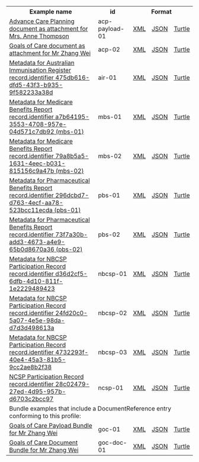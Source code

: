 <table class="list" width="100%">            
   <tr>
     <th>Example name</th>
     <th>id</th>
     <th colspan="3">Format</th>
   </tr>
   <tr>
      <td><a href="DocumentReference-acp-payload-01.html">Advance Care Planning document as attachment for Mrs. Anne Thompson</a></td>
      <td>acp-payload-01</td>
      <td><a href="DocumentReference-acp-payload-01.xml.html">XML</a></td>
      <td><a href="DocumentReference-acp-payload-01.json.html">JSON</a></td>
      <td><a href="DocumentReference-acp-payload-01.ttl.html">Turtle</a></td>
   </tr>  
   <tr>
      <td><a href="DocumentReference-acp-payload-02.html">Goals of Care document as attachment for Mr Zhang Wei</a></td>
      <td>acp-02</td>
      <td><a href="DocumentReference-acp-payload-02.xml.html">XML</a></td>
      <td><a href="DocumentReference-acp-payload-02.json.html">JSON</a></td>
      <td><a href="DocumentReference-acp-payload-02.ttl.html">Turtle</a></td>
   </tr> 
   <tr>
      <td><a href="DocumentReference-air-01.html">Metadata for Australian Immunisation Register record.identifier 475db616-dfd5-43f3-b935-9f582233a38d</a></td>
      <td>air-01</td>
      <td><a href="DocumentReference-air-01.xml.html">XML</a></td>
      <td><a href="DocumentReference-air-01.json.html">JSON</a></td>
      <td><a href="DocumentReference-air-01.ttl.html">Turtle</a></td>
   </tr> 
   <tr>
      <td><a href="DocumentReference-mbs-01.html">Metadata for Medicare Benefits Report record.identifier a7b64195-3553-4708-957e-04d571c7db92 (mbs-01)</a></td>
      <td>mbs-01</td>
      <td><a href="DocumentReference-mbs-01.xml.html">XML</a></td>
      <td><a href="DocumentReference-mbs-01.json.html">JSON</a></td>
      <td><a href="DocumentReference-mbs-01.ttl.html">Turtle</a></td>
   </tr> 
   <tr>
      <td><a href="DocumentReference-mbs-02.html">Metadata for Medicare Benefits Report record.identifier 79a8b5a5-1631-4eec-b031-815156c9a47b (mbs-02)</a></td>
      <td>mbs-02</td>
      <td><a href="DocumentReference-mbs-02.xml.html">XML</a></td>
      <td><a href="DocumentReference-mbs-02.json.html">JSON</a></td>
      <td><a href="DocumentReference-mbs-02.ttl.html">Turtle</a></td>
   </tr> 
   <tr>
      <td><a href="DocumentReference-pbs-01.html">Metadata for Pharmaceutical Benefits Report record.identifier 296dcbd7-d763-4ecf-aa78-523bcc11ecda (pbs-01)</a></td>
      <td>pbs-01</td>
      <td><a href="DocumentReference-pbs-01.xml.html">XML</a></td>
      <td><a href="DocumentReference-pbs-01.json.html">JSON</a></td>
      <td><a href="DocumentReference-pbs-01.ttl.html">Turtle</a></td>
   </tr> 
   <tr>
      <td><a href="DocumentReference-pbs-02.html">Metadata for Pharmaceutical Benefits Report record.identifier 73f7a30b-add3-4673-a4e9-65b0d8670a36 (pbs-02)</a></td>
      <td>pbs-02</td>
      <td><a href="DocumentReference-pbs-02.xml.html">XML</a></td>
      <td><a href="DocumentReference-pbs-02.json.html">JSON</a></td>
      <td><a href="DocumentReference-pbs-02.ttl.html">Turtle</a></td>
   </tr> 
   <tr>
      <td><a href="DocumentReference-nbcsp-01.html">Metadata for NBCSP Participation Record record.identifier d36d2cf5-6dfb-4d10-811f-1e2229489423</a></td>
      <td>nbcsp-01</td>
      <td><a href="DocumentReference-nbcsp-01.xml.html">XML</a></td>
      <td><a href="DocumentReference-nbcsp-01.json.html">JSON</a></td>
      <td><a href="DocumentReference-nbcsp-01.ttl.html">Turtle</a></td>
   </tr> 
   <tr>
      <td><a href="DocumentReference-nbcsp-02.html">Metadata for NBCSP Participation Record record.identifier 24fd20c0-5a07-4e5e-98da-d7d3d498613a</a></td>
      <td>nbcsp-02</td>
      <td><a href="DocumentReference-nbcsp-02.xml.html">XML</a></td>
      <td><a href="DocumentReference-nbcsp-02.json.html">JSON</a></td>
      <td><a href="DocumentReference-nbcsp-02.ttl.html">Turtle</a></td>
   </tr> 
   <tr>
      <td><a href="DocumentReference-nbcsp-03.html">Metadata for NBCSP Participation Record record.identifier 4732293f-40e4-45a3-81b5-9cc2ae8b2f38</a></td>
      <td>nbcsp-03</td>
      <td><a href="DocumentReference-nbcsp-03.xml.html">XML</a></td>
      <td><a href="DocumentReference-nbcsp-03.json.html">JSON</a></td>
      <td><a href="DocumentReference-nbcsp-03.ttl.html">Turtle</a></td>
   </tr> 
   <tr>
      <td><a href="DocumentReference-ncsp-01.html">NCSP Participation Record record.identifier 28c02479-27ed-4d95-957b-d6703c2bcc97</a></td>
      <td>ncsp-01</td>
      <td><a href="DocumentReference-ncsp-01.xml.html">XML</a></td>
      <td><a href="DocumentReference-ncsp-01.json.html">JSON</a></td>
      <td><a href="DocumentReference-ncsp-01.ttl.html">Turtle</a></td>
   </tr>  
   <tr>
      <td colspan="5">Bundle examples that include a DocumentReference entry conforming to this profile:</td>
   </tr>
   <tr>
      <td><a href="Bundle-goc-01.html">Goals of Care Payload Bundle for Mr Zhang Wei</a></td>
      <td>goc-01</td>
      <td><a href="Bundle-goc-01.xml.html">XML</a></td>
      <td><a href="Bundle-goc-01.json.html">JSON</a></td>
      <td><a href="Bundle-goc-01.ttl.html">Turtle</a></td>
   </tr>
   <tr>
      <td><a href="Bundle-goc-doc-01.html">Goals of Care Document Bundle for Mr Zhang Wei</a></td>
      <td>goc-doc-01</td>
      <td><a href="Bundle-goc-doc-01.xml.html">XML</a></td>
      <td><a href="Bundle-goc-doc-01.json.html">JSON</a></td>
      <td><a href="Bundle-goc-doc-01.ttl.html">Turtle</a></td>
   </tr>                
</table>